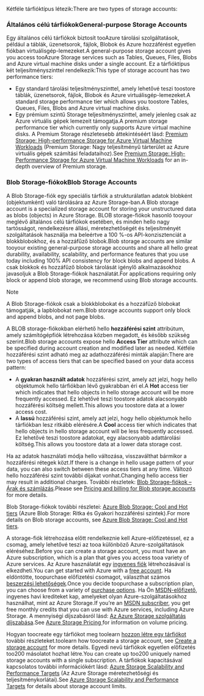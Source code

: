 <span data-ttu-id="246c6-101">Kétféle tárfióktípus létezik:</span><span class="sxs-lookup"><span data-stu-id="246c6-101">There are two types of storage accounts:</span></span>

### <a name="general-purpose-storage-accounts"></a><span data-ttu-id="246c6-102">Általános célú tárfiókok</span><span class="sxs-lookup"><span data-stu-id="246c6-102">General-purpose Storage Accounts</span></span>
<span data-ttu-id="246c6-103">Egy általános célú tárfiókok biztosít tooAzure tárolási szolgáltatások, például a táblák, üzenetsorok, fájlok, Blobok és Azure hozzáférést egyetlen fiókban virtuálisgép-lemezeket.</span><span class="sxs-lookup"><span data-stu-id="246c6-103">A general-purpose storage account gives you access tooAzure Storage services such as Tables, Queues, Files, Blobs and Azure virtual machine disks under a single account.</span></span> <span data-ttu-id="246c6-104">Ez a tárfióktípus két teljesítményszinttel rendelkezik:</span><span class="sxs-lookup"><span data-stu-id="246c6-104">This type of storage account has two performance tiers:</span></span>

* <span data-ttu-id="246c6-105">Egy standard tárolási teljesítményszinttel, amely lehetővé teszi toostore táblák, üzenetsorok, fájlok, Blobok és Azure virtuálisgép-lemezeket.</span><span class="sxs-lookup"><span data-stu-id="246c6-105">A standard storage performance tier which allows you toostore Tables, Queues, Files, Blobs and Azure virtual machine disks.</span></span>
* <span data-ttu-id="246c6-106">Egy prémium szintű Storage teljesítményszinttel, amely jelenleg csak az Azure virtuális gépek lemezeit támogatja.</span><span class="sxs-lookup"><span data-stu-id="246c6-106">A premium storage performance tier which currently only supports Azure virtual machine disks.</span></span> <span data-ttu-id="246c6-107">A Premium Storage részletesebb áttekintéséért lásd: [Premium Storage: High-performance Storage for Azure Virtual Machine Workloads](../articles/storage/common/storage-premium-storage.md) (Premium Storage: Nagy teljesítményű tárterület az Azure virtuális gépek számítási feladataihoz).</span><span class="sxs-lookup"><span data-stu-id="246c6-107">See [Premium Storage: High-Performance Storage for Azure Virtual Machine Workloads](../articles/storage/common/storage-premium-storage.md) for an in-depth overview of Premium storage.</span></span>

### <a name="blob-storage-accounts"></a><span data-ttu-id="246c6-108">Blob Storage-fiókok</span><span class="sxs-lookup"><span data-stu-id="246c6-108">Blob Storage Accounts</span></span>
<span data-ttu-id="246c6-109">A Blob Storage-fiók egy speciális tárfiók a strukturálatlan adatok blobként (objektumként) való tárolására az Azure Storage-ban.</span><span class="sxs-lookup"><span data-stu-id="246c6-109">A Blob storage account is a specialized storage account for storing your unstructured data as blobs (objects) in Azure Storage.</span></span> <span data-ttu-id="246c6-110">BLOB storage-fiókok hasonló tooyour meglévő általános célú tárfiókok esetében, és minden hello nagy tartósságot, rendelkezésre állási, méretezhetőségét és teljesítményét szolgáltatások használja ma beleértve a 100 %-os API-konzisztenciát a blokkblobokhoz, és a hozzáfűző blobok.</span><span class="sxs-lookup"><span data-stu-id="246c6-110">Blob storage accounts are similar tooyour existing general-purpose storage accounts and share all hello great durability, availability, scalability, and performance features that you use today including 100% API consistency for block blobs and append blobs.</span></span> <span data-ttu-id="246c6-111">A csak blokkok és hozzáfűző blobok tárolását igénylő alkalmazásokhoz javasoljuk a Blob Storage-fiókok használatát.</span><span class="sxs-lookup"><span data-stu-id="246c6-111">For applications requiring only block or append blob storage, we recommend using Blob storage accounts.</span></span>

> [!NOTE]
> <span data-ttu-id="246c6-112">A Blob Storage-fiókok csak a blokkblobokat és a hozzáfűző blobokat támogatják, a lapblobokat nem.</span><span class="sxs-lookup"><span data-stu-id="246c6-112">Blob storage accounts support only block and append blobs, and not page blobs.</span></span>
> 
> 

<span data-ttu-id="246c6-113">A BLOB storage-fiókokban elérhető hello **hozzáférési szint** attribútum, amely számítógépfiók létrehozása közben megadott, és később szükség szerint.</span><span class="sxs-lookup"><span data-stu-id="246c6-113">Blob storage accounts expose hello **Access Tier** attribute which can be specified during account creation and modified later as needed.</span></span> <span data-ttu-id="246c6-114">Kétféle hozzáférési szint adható meg az adathozzáférési minták alapján:</span><span class="sxs-lookup"><span data-stu-id="246c6-114">There are two types of access tiers that can be specified based on your data access pattern:</span></span>

* <span data-ttu-id="246c6-115">A **gyakran használt adatok** hozzáférési szint, amely azt jelzi, hogy hello objektumok hello tárfiókban lévő gyakrabban éri el.</span><span class="sxs-lookup"><span data-stu-id="246c6-115">A **Hot** access tier which indicates that hello objects in hello storage account will be more frequently accessed.</span></span> <span data-ttu-id="246c6-116">Ez lehetővé teszi toostore adatok alacsonyabb hozzáférési költség mellett.</span><span class="sxs-lookup"><span data-stu-id="246c6-116">This allows you toostore data at a lower access cost.</span></span>
* <span data-ttu-id="246c6-117">A **lassú** hozzáférési szint, amely azt jelzi, hogy hello objektumok hello tárfiókban lesz ritkább elérésére.</span><span class="sxs-lookup"><span data-stu-id="246c6-117">A **Cool** access tier which indicates that hello objects in hello storage account will be less frequently accessed.</span></span> <span data-ttu-id="246c6-118">Ez lehetővé teszi toostore adatokat, egy alacsonyabb adattárolási költség.</span><span class="sxs-lookup"><span data-stu-id="246c6-118">This allows you toostore data at a lower data storage cost.</span></span>

<span data-ttu-id="246c6-119">Ha az adatok használati módja hello változása, visszaválthat bármikor a hozzáférési rétegek közt.</span><span class="sxs-lookup"><span data-stu-id="246c6-119">If there is a change in hello usage pattern of your data, you can also switch between these access tiers at any time.</span></span> <span data-ttu-id="246c6-120">Változó hello hozzáférési szint további díjakat vonhat.</span><span class="sxs-lookup"><span data-stu-id="246c6-120">Changing hello access tier may result in additional charges.</span></span> <span data-ttu-id="246c6-121">További részletek: [Blob Storage-fiókok – Árak és számlázás](../articles/storage/blobs/storage-blob-storage-tiers.md#pricing-and-billing).</span><span class="sxs-lookup"><span data-stu-id="246c6-121">Please see [Pricing and billing for Blob storage accounts](../articles/storage/blobs/storage-blob-storage-tiers.md#pricing-and-billing) for more details.</span></span>

<span data-ttu-id="246c6-122">Blob Storage-fiókok további részletei: [Azure Blob Storage: Cool and Hot tiers](../articles/storage/blobs/storage-blob-storage-tiers.md) (Azure Blob Storage: Ritka és Gyakori hozzáférési szintek).</span><span class="sxs-lookup"><span data-stu-id="246c6-122">For more details on Blob storage accounts, see [Azure Blob Storage: Cool and Hot tiers](../articles/storage/blobs/storage-blob-storage-tiers.md).</span></span>

<span data-ttu-id="246c6-123">A storage-fiók létrehozása előtt rendelkeznie kell Azure-előfizetéssel, ez a csomag, amely lehetővé teszi az tooa különböző Azure-szolgáltatások eléréséhez.</span><span class="sxs-lookup"><span data-stu-id="246c6-123">Before you can create a storage account, you must have an Azure subscription, which is a plan that gives you access tooa variety of Azure services.</span></span> <span data-ttu-id="246c6-124">Az Azure használatát egy [ingyenes fiók](https://azure.microsoft.com/pricing/free-trial/) létrehozásával is elkezdheti.</span><span class="sxs-lookup"><span data-stu-id="246c6-124">You can get started with Azure with a [free account](https://azure.microsoft.com/pricing/free-trial/).</span></span> <span data-ttu-id="246c6-125">Ha eldöntötte, toopurchase előfizetési csomagot, választhat számos [beszerzési lehetőségek](https://azure.microsoft.com/pricing/purchase-options/).</span><span class="sxs-lookup"><span data-stu-id="246c6-125">Once you decide toopurchase a subscription plan, you can choose from a variety of [purchase options](https://azure.microsoft.com/pricing/purchase-options/).</span></span> <span data-ttu-id="246c6-126">Ha Ön [MSDN-előfizető](https://azure.microsoft.com/pricing/member-offers/msdn-benefits-details/), ingyenes havi krediteket kap, amelyeket olyan Azure-szolgáltatásokhoz használhat, mint az Azure Storage.</span><span class="sxs-lookup"><span data-stu-id="246c6-126">If you’re an [MSDN subscriber](https://azure.microsoft.com/pricing/member-offers/msdn-benefits-details/), you get free monthly credits that you can use with Azure services, including Azure Storage.</span></span> <span data-ttu-id="246c6-127">A mennyiségi díjszabásról lásd: [Az Azure Storage szolgáltatás díjszabása](https://azure.microsoft.com/pricing/details/storage/).</span><span class="sxs-lookup"><span data-stu-id="246c6-127">See [Azure Storage Pricing ](https://azure.microsoft.com/pricing/details/storage/) for information on volume pricing.</span></span>

<span data-ttu-id="246c6-128">Hogyan toocreate egy tárfiókot meg toolearn [hozzon létre egy tárfiókot](../articles/storage/common/storage-create-storage-account.md#create-a-storage-account) további részleteket.</span><span class="sxs-lookup"><span data-stu-id="246c6-128">toolearn how toocreate a storage account, see [Create a storage account](../articles/storage/common/storage-create-storage-account.md#create-a-storage-account) for more details.</span></span> <span data-ttu-id="246c6-129">Egyedi nevű tárfiókok egyetlen előfizetés too200 másolatot hozhat létre.</span><span class="sxs-lookup"><span data-stu-id="246c6-129">You can create up too200 uniquely named storage accounts with a single subscription.</span></span> <span data-ttu-id="246c6-130">A tárfiókok kapacitásával kapcsolatos további információkért lásd: [Azure Storage Scalability and Performance Targets](../articles/storage/common/storage-scalability-targets.md) (Az Azure Storage méretezhetőségi és teljesítménykorlátai).</span><span class="sxs-lookup"><span data-stu-id="246c6-130">See [Azure Storage Scalability and Performance Targets](../articles/storage/common/storage-scalability-targets.md) for details about storage account limits.</span></span>

